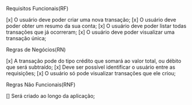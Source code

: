 Requisitos Funcionais(RF)

[x] O usuário deve poder criar uma nova transação;
[x] O usuário deve poder obter um resumo da sua conta;
[x] O usuário deve poder listar todas transações que já ocorreram;
[x] O usuário deve poder visualizar uma transação única;

Regras de Negócios(RN)

[x] A transação pode do tipo crédito que somará ao valor total, ou débito que será subtraído;
[x] Deve ser possível identificar o usuário entre as requisições;
[x] O usuário só pode visualizar transações que ele criou;

Regras Não Funcionais(RNF)

[] Será criado ao longo da aplicação;